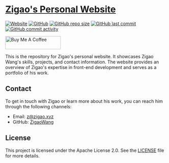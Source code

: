# [Zigao's Personal Website](https://zigaow.com)

[![Website](https://img.shields.io/website?down_message=offline&up_message=online&url=https%3A%2F%2Fzigaow.com)](https://zigaow.com)
[![GitHub](https://img.shields.io/github/license/ZigaoWang/zigao)](LICENSE)
[![GitHub repo size](https://img.shields.io/github/repo-size/ZigaoWang/zigao)](https://github.com/ZigaoWang/zigao)
[![GitHub last commit](https://img.shields.io/github/last-commit/ZigaoWang/zigao)](https://github.com/ZigaoWang/zigao/commits/master)
[![GitHub commit activity](https://img.shields.io/github/commit-activity/w/ZigaoWang/zigao)](https://github.com/ZigaoWang/zigao/commits/master)

<a href="https://www.buymeacoffee.com/zigao" target="_blank"><img src="https://cdn.buymeacoffee.com/buttons/default-orange.png" alt="Buy Me A Coffee" height="41" width="174"></a>

This is the repository for Zigao's personal website. It showcases Zigao Wang's skills, projects, and contact information. The website provides an overview of Zigao's expertise in front-end development and serves as a portfolio of his work.

## Contact

To get in touch with Zigao or learn more about his work, you can reach him through the following channels:

- Email: [z@zigao.xyz](mailto:z@zigao.xyz)
- GitHub: [ZigaoWang](https://github.com/ZigaoWang)

## License

This project is licensed under the Apache License 2.0. See the [LICENSE](LICENSE) file for more details.
